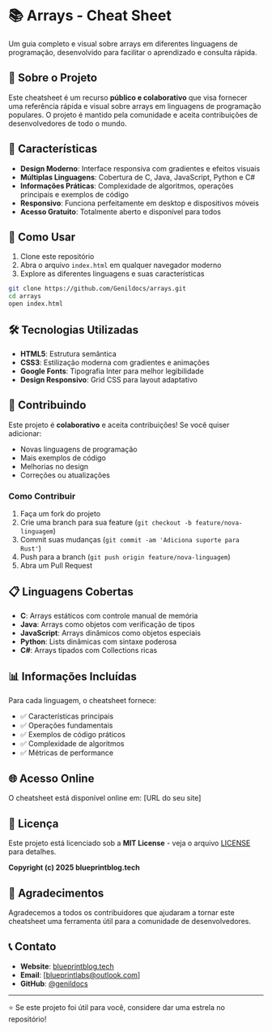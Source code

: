 # 📚 Arrays - Cheat Sheet

Um guia completo e visual sobre arrays em diferentes linguagens de programação, desenvolvido para facilitar o aprendizado e consulta rápida.

## 🎯 Sobre o Projeto

Este cheatsheet é um recurso **público e colaborativo** que visa fornecer uma referência rápida e visual sobre arrays em linguagens de programação populares. O projeto é mantido pela comunidade e aceita contribuições de desenvolvedores de todo o mundo.

## 🌟 Características

- **Design Moderno**: Interface responsiva com gradientes e efeitos visuais
- **Múltiplas Linguagens**: Cobertura de C, Java, JavaScript, Python e C#
- **Informações Práticas**: Complexidade de algoritmos, operações principais e exemplos de código
- **Responsivo**: Funciona perfeitamente em desktop e dispositivos móveis
- **Acesso Gratuito**: Totalmente aberto e disponível para todos

## 🚀 Como Usar

1. Clone este repositório
2. Abra o arquivo `index.html` em qualquer navegador moderno
3. Explore as diferentes linguagens e suas características

```bash
git clone https://github.com/Genildocs/arrays.git
cd arrays
open index.html
```

## 🛠️ Tecnologias Utilizadas

- **HTML5**: Estrutura semântica
- **CSS3**: Estilização moderna com gradientes e animações
- **Google Fonts**: Tipografia Inter para melhor legibilidade
- **Design Responsivo**: Grid CSS para layout adaptativo

## 🤝 Contribuindo

Este projeto é **colaborativo** e aceita contribuições! Se você quiser adicionar:

- Novas linguagens de programação
- Mais exemplos de código
- Melhorias no design
- Correções ou atualizações

### Como Contribuir

1. Faça um fork do projeto
2. Crie uma branch para sua feature (`git checkout -b feature/nova-linguagem`)
3. Commit suas mudanças (`git commit -am 'Adiciona suporte para Rust'`)
4. Push para a branch (`git push origin feature/nova-linguagem`)
5. Abra um Pull Request

## 📋 Linguagens Cobertas

- **C**: Arrays estáticos com controle manual de memória
- **Java**: Arrays como objetos com verificação de tipos
- **JavaScript**: Arrays dinâmicos como objetos especiais
- **Python**: Lists dinâmicas com sintaxe poderosa
- **C#**: Arrays tipados com Collections ricas

## 📊 Informações Incluídas

Para cada linguagem, o cheatsheet fornece:

- ✅ Características principais
- ✅ Operações fundamentais
- ✅ Exemplos de código práticos
- ✅ Complexidade de algoritmos
- ✅ Métricas de performance

## 🌐 Acesso Online

O cheatsheet está disponível online em: [URL do seu site]

## 📄 Licença

Este projeto está licenciado sob a **MIT License** - veja o arquivo [LICENSE](LICENSE) para detalhes.

**Copyright (c) 2025 blueprintblog.tech**

## 🙏 Agradecimentos

Agradecemos a todos os contribuidores que ajudaram a tornar este cheatsheet uma ferramenta útil para a comunidade de desenvolvedores.

## 📞 Contato

- **Website**: [blueprintblog.tech](https://blueprintblog.tech)
- **Email**: [blueprintlabs@outlook.com]
- **GitHub**: [@genildocs](https://github.com/Genildocs)

---

⭐ Se este projeto foi útil para você, considere dar uma estrela no repositório!
